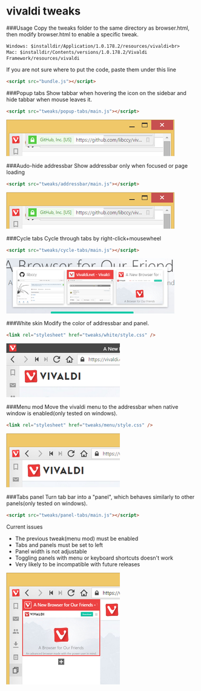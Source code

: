 # vivaldi tweaks

###Usage
Copy the tweaks folder to the same directory as browser.html, then modify browser.html to enable a specific tweak.
````
Windows: $installdir/Application/1.0.178.2/resources/vivaldi<br>
Mac: $installdir/Contents/versions/1.0.178.2/Vivaldi Framework/resources/vivaldi
````
If you are not sure where to put the code, paste them under this line
````html
<script src="bundle.js"></script>
````

###Popup tabs
Show tabbar when hovering the icon on the sidebar and hide tabbar when mouse leaves it.
````html
<script src="tweaks/popup-tabs/main.js"></script>
````
![](/screenshots/addressbar.png?raw=true)

###Audo-hide addressbar
Show addressbar only when focused or page loading
````html
<script src="tweaks/addressbar/main.js"></script>
````
![](/screenshots/addressbar.png?raw=true)

###Cycle tabs
Cycle through tabs by right-click+mousewheel
````html
<script src="tweaks/cycle-tabs/main.js"></script>
````
![](/screenshots/cycle-tabs.png?raw=true)

###White skin
Modify the color of addressbar and panel.
````html
<link rel="stylesheet" href="tweaks/white/style.css" />
````
![](/screenshots/white.png?raw=true)

###Menu mod
Move the vivaldi menu to the addressbar when native window is enabled(only tested on windows).
````html
<link rel="stylesheet" href="tweaks/menu/style.css" />
````
![](/screenshots/menu.png?raw=true)

###Tabs panel
Turn tab bar into a "panel", which behaves similarly to other panels(only tested on windows).
````html
<script src="tweaks/panel-tabs/main.js"></script>
````

Current issues

* The previous tweak(menu mod) must be enabled
* Tabs and panels must be set to left
* Panel width is not adjustable
* Toggling panels with menu or keyboard shortcuts doesn't work
* Very likely to be incompatible with future releases

![](/screenshots/panel-tabs.png?raw=true)
